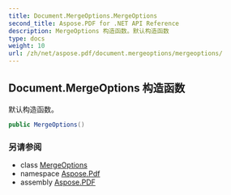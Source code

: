 ```yaml
---
title: Document.MergeOptions.MergeOptions
second_title: Aspose.PDF for .NET API Reference
description: MergeOptions 构造函数。默认构造函数
type: docs
weight: 10
url: /zh/net/aspose.pdf/document.mergeoptions/mergeoptions/
---
```

## Document.MergeOptions 构造函数

默认构造函数。

```csharp
public MergeOptions()
```

### 另请参阅

* class [MergeOptions](../)
* namespace [Aspose.Pdf](../../../aspose.pdf/)
* assembly [Aspose.PDF](../../../)